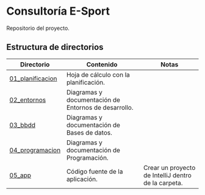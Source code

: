 # Consultoría E-Sport

Repositorio del proyecto.

## Estructura de directorios

| Directorio                             | Contenido                                            | Notas                                               |
|----------------------------------------|------------------------------------------------------|-----------------------------------------------------|
| [01_planificacion](./01_planificacion) | Hoja de cálculo con la planificación.                |                                                     |
| [02_entornos](./02_entornos)           | Diagramas y documentación de Entornos de desarrollo. |                                                     |
| [03_bbdd](./03_bbdd)                   | Diagramas y documentación de Bases de datos.         |                                                     |
| [04_programacion](./04_programacion)   | Diagramas y documentación de Programación.           |                                                     |
| [05_app](./05_app)                     | Código fuente de la aplicación.                      | Crear un proyecto de IntelliJ dentro de la carpeta. |
